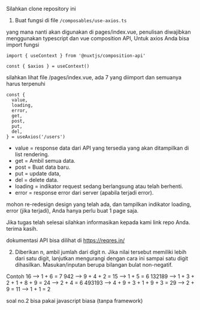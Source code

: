 Silahkan clone repository ini

1. Buat fungsi di file
```/composables/use-axios.ts```

yang mana nanti akan digunakan di pages/index.vue, penulisan diwajibkan menggunakan typescript dan vue composition API,
Untuk axios Anda bisa import fungsi
```
import { useContext } from '@nuxtjs/composition-api'

const { $axios } = useContext()
```
silahkan lihat file /pages/index.vue, ada 7 yang diimport dan semuanya harus terpenuhi

```
const {
  value,
  loading,
  error,
  get,
  post,
  put,
  del,
} = useAxios('/users')
```
- value = response data dari API yang tersedia yang akan ditampilkan di list rendering.
- get = Ambil semua data.
- post = Buat data baru.
- put = update data,
- del = delete data.
- loading = indikator request sedang berlangsung atau telah berhenti.
- error = response error dari server (apabila terjadi error).

mohon re-redesign design yang telah ada, dan tampilkan indikator loading, error (jika terjadi), Anda hanya perlu buat 1 page saja.

Jika tugas telah selesai silahkan informasikan kepada kami link repo Anda. terima kasih.

dokumentasi API bisa dilihat di https://reqres.in/



2. Diberikan n, ambil jumlah dari digit n. Jika nilai tersebut memiliki lebih dari satu digit, lanjutkan mengurangi dengan cara ini sampai satu digit dihasilkan. Masukan/inputan berupa bilangan bulat non-negatif.

Contoh
    16  -->  1 + 6 = 7
   942  -->  9 + 4 + 2 = 15  -->  1 + 5 = 6
132189  -->  1 + 3 + 2 + 1 + 8 + 9 = 24  -->  2 + 4 = 6
493193  -->  4 + 9 + 3 + 1 + 9 + 3 = 29  -->  2 + 9 = 11  -->  1 + 1 = 2

soal no.2 bisa pakai javascript biasa (tanpa framework)

